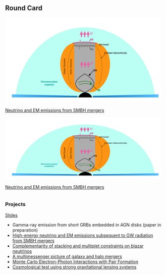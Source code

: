 <body>

<h2>Round Card</h2>
<div class="row">

<div class="column card"> 
  <img src="projects/figs/smbh_mergers1.png" />
  <div class="container">
    <a href="https://yuan-cc.github.io/research/projects/smbh_mergers.html"><p>Neutrino and EM emissions from SMBH mergers</p> </a>
  </div>
</div>

<div class="column card"> 
  <img src="projects/figs/smbh_mergers1.png" width="100%" height="200" />
  <div class="container">
    <a href="https://yuan-cc.github.io/research/projects/smbh_mergers.html"><p>Neutrino and EM emissions from SMBH mergers</p> </a>
  </div>
</div>
  
</div>
</body>


### Projects
[Slides](https://yuan-cc.github.io/research/files/slides.pdf)

* Gamma-ray emission from short GRBs embedded in AGN disks (paper in preparation)
* [High-energy neutrino and EM emissions subsequent to GW radiation from SMBH mergers](https://yuan-cc.github.io/research/projects/smbh_mergers.html)
* [Complementarity of stacking and multiplet constraints on blazar neutrinos](https://yuan-cc.github.io/research/projects/complementarity.html)
* [A multimessenger picture of galaxy and halo mergers](https://yuan-cc.github.io/research/projects/gal_mergers.html)
* [Monte Carlo Electron-Photon Interactions with Pair Formation](https://yuan-cc.github.io/research/projects/e_gamma_interactions.html)
* [Cosmological test using strong gravitational lensing systems](https://yuan-cc.github.io/research/projects/cosmological_test.html)


<!-- ### Notes
* [Differential geometry (in Chinese)](https://yuan-cc.github.io/research/files/differential_geometry.pdf) / [Tensor calculus](https://yuan-cc.github.io/research/files/tensors.pdf) / [Group theory](https://yuan-cc.github.io/research/files/group_theory.pdf) -->
